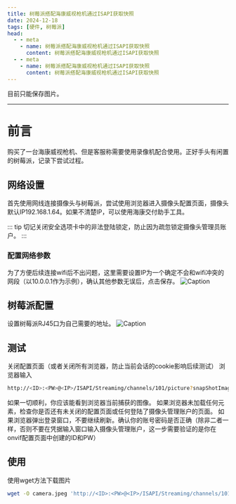 ```yaml
---
title: 树莓派搭配海康威视枪机通过ISAPI获取快照
date: 2024-12-18
tags: [硬件, 树莓派]
head:
  - - meta
    - name: 树莓派搭配海康威视枪机通过ISAPI获取快照
      content: 树莓派搭配海康威视枪机通过ISAPI获取快照
  - - meta
    - name: 树莓派搭配海康威视枪机通过ISAPI获取快照
      content: 树莓派搭配海康威视枪机通过ISAPI获取快照
---
```


目前只能保存图片。

---

# 前言

购买了一台海康威视枪机、但是客服称需要使用录像机配合使用。正好手头有闲置的树莓派，记录下尝试过程。 

## 网络设置

首先使用网线连接摄像头与树莓派，尝试使用浏览器进入摄像头配置页面，摄像头默认IP192.168.1.64。如果不清楚IP，可以使用海康交付助手工具。 

::: tip
切记关闭安全选项卡中的非法登陆锁定，防止因为疏忽锁定摄像头管理员账户。
:::

### 配置网络参数

为了方便后续连接wifi后不出问题，这里需要设置IP为一个确定不会和wifi冲突的网段（以10.0.0.1作为示例），确认其他参数无误后，点击保存。
![Caption](/ipcam1.jpg) 

## 树莓派配置

设置树莓派RJ45口为自己需要的地址。
![Caption](/ipcam3.jpg) 


## 测试
关闭配置页面（或者关闭所有浏览器，防止当前会话的cookie影响后续测试）
浏览器输入
```bash
http://<ID>:<PW>@<IP>/ISAPI/Streaming/channels/101/picture?snapShotImageType=JPEG
```
如果一切顺利，你应该能看到浏览器当前捕获的图像。
如果浏览器未加载任何元素，检查你是否还有未关闭的配置页面或任何登陆了摄像头管理账户的页面。
如果浏览器弹出登录窗口，不要继续刷新。确认你的账号密码是否正确（除非二者一样，否则不要在凭据输入窗口输入摄像头管理账户，这一步需要验证的是你在onvif配置页面中创建的ID和PW）

## 使用
使用wget方法下载图片
```bash
wget -O camera.jpeg 'http://<ID>:<PW>@<IP>/ISAPI/Streaming/channels/101/picture?snapShotImageType=JPEG'
```